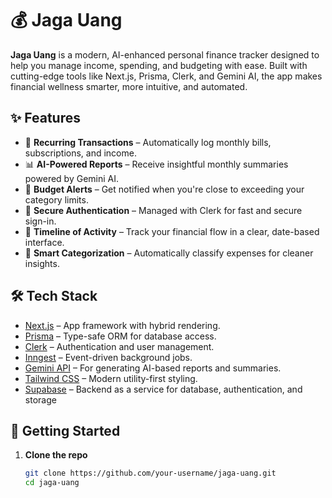 # 💰 Jaga Uang

**Jaga Uang** is a modern, AI-enhanced personal finance tracker designed to help you manage income, spending, and budgeting with ease. Built with cutting-edge tools like Next.js, Prisma, Clerk, and Gemini AI, the app makes financial wellness smarter, more intuitive, and automated.

## ✨ Features

- 🔁 **Recurring Transactions** – Automatically log monthly bills, subscriptions, and income.
- 📊 **AI-Powered Reports** – Receive insightful monthly summaries powered by Gemini AI.
- 🚨 **Budget Alerts** – Get notified when you're close to exceeding your category limits.
- 🔐 **Secure Authentication** – Managed with Clerk for fast and secure sign-in.
- 📅 **Timeline of Activity** – Track your financial flow in a clear, date-based interface.
- 🧠 **Smart Categorization** – Automatically classify expenses for cleaner insights.

## 🛠️ Tech Stack

- [Next.js](https://nextjs.org/) – App framework with hybrid rendering.
- [Prisma](https://www.prisma.io/) – Type-safe ORM for database access.
- [Clerk](https://clerk.dev/) – Authentication and user management.
- [Inngest](https://www.inngest.com/) – Event-driven background jobs.
- [Gemini API](https://deepmind.google/technologies/gemini/) – For generating AI-based reports and summaries.
- [Tailwind CSS](https://tailwindcss.com/) – Modern utility-first styling.
- [Supabase](https://supabase.com/) – Backend as a service for database, authentication, and storage
## 🚀 Getting Started

1. **Clone the repo**
   ```bash
   git clone https://github.com/your-username/jaga-uang.git
   cd jaga-uang
